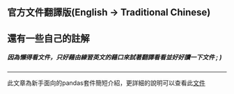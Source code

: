 ## 官方文件翻譯版(English -> Traditional Chinese)
## 還有一些自己的註解
##### 因為懶得看文件，只好藉由練習英文的藉口來試著翻譯看看並好好讀一下文件 ; )
***
此文章為新手面向的pandas套件簡短介紹，更詳細的說明可以查看此[文件](https://pandas.pydata.org/docs/user_guide/cookbook.html#cookbook)
> 

<!--stackedit_data:
eyJoaXN0b3J5IjpbLTIxMzg5MDg0MzIsMjEyMDQ3MjQxMF19
-->